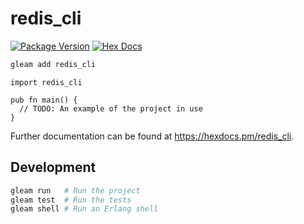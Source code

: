 # redis_cli

[![Package Version](https://img.shields.io/hexpm/v/redis_cli)](https://hex.pm/packages/redis_cli)
[![Hex Docs](https://img.shields.io/badge/hex-docs-ffaff3)](https://hexdocs.pm/redis_cli/)

```sh
gleam add redis_cli
```
```gleam
import redis_cli

pub fn main() {
  // TODO: An example of the project in use
}
```

Further documentation can be found at <https://hexdocs.pm/redis_cli>.

## Development

```sh
gleam run   # Run the project
gleam test  # Run the tests
gleam shell # Run an Erlang shell
```
